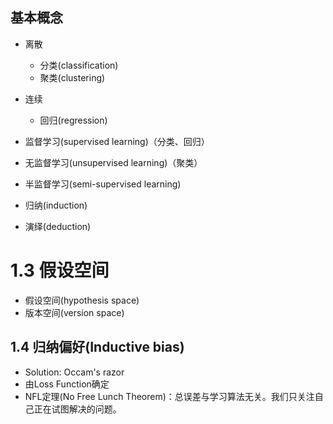 ## 基本概念
- 离散
  - 分类(classification)
  - 聚类(clustering)
- 连续
  - 回归(regression)

- 监督学习(supervised learning)（分类、回归）
- 无监督学习(unsupervised learning)（聚类）
- 半监督学习(semi-supervised learning)

- 归纳(induction)
- 演绎(deduction)

# 1.3 假设空间
- 假设空间(hypothesis space)
- 版本空间(version space)

## 1.4 归纳偏好(Inductive bias)
- Solution: Occam's razor
- 由Loss Function确定
- NFL定理(No Free Lunch Theorem)：总误差与学习算法无关。我们只关注自己正在试图解决的问题。
